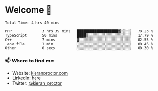 # Welcome 🦘

<!--START_SECTION:waka-->

```text
Total Time: 4 hrs 40 mins

PHP              3 hrs 39 mins   ███████████████████▓░░░░░   78.23 %
TypeScript       50 mins         ████▒░░░░░░░░░░░░░░░░░░░░   17.79 %
C++              7 mins          ▓░░░░░░░░░░░░░░░░░░░░░░░░   02.55 %
.env file        1 min           ░░░░░░░░░░░░░░░░░░░░░░░░░   00.45 %
Other            0 secs          ░░░░░░░░░░░░░░░░░░░░░░░░░   00.30 %
```

<!--END_SECTION:waka-->

### 📫 Where to find me:

-   Website: [kieranproctor.com](https://kieranproctor.com/)
-   LinkedIn: [here](https://www.linkedin.com/in/kieran-proctor-086b5a159/)
-   Twitter: [@kieran_proctor](https://twitter.com/kieran_proctor)
